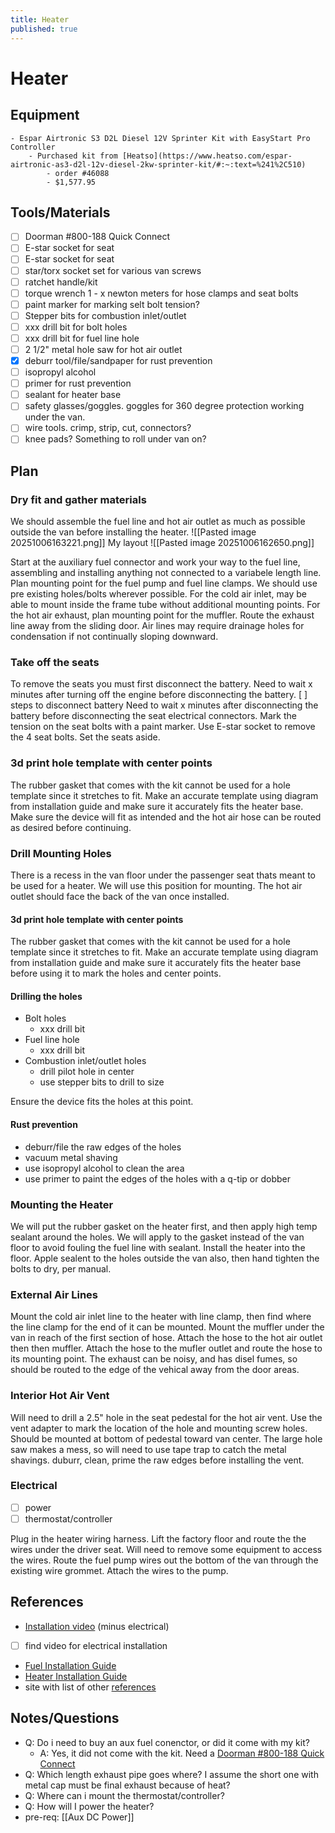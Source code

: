 ```yaml
---
title: Heater
published: true
---
```


# Heater

## Equipment

    - Espar Airtronic S3 D2L Diesel 12V Sprinter Kit with EasyStart Pro Controller
        - Purchased kit from [Heatso](https://www.heatso.com/espar-airtronic-as3-d2l-12v-diesel-2kw-sprinter-kit/#:~:text=%241%2C510)
            - order #46088
            - $1,577.95

## Tools/Materials

- [ ] Doorman #800-188 Quick Connect
- [ ] E-star socket for seat
- [ ] E-star socket for seat
- [ ] star/torx socket set for various van screws
- [ ] ratchet handle/kit
- [ ] torque wrench 1 - x newton meters for hose clamps and seat bolts
- [ ] paint marker for marking selt bolt tension?
- [ ] Stepper bits for combustion inlet/outlet
- [ ] xxx drill bit for bolt holes
- [ ] xxx drill bit for fuel line hole
- [ ] 2 1/2" metal hole saw for hot air outlet
- [x] deburr tool/file/sandpaper for rust prevention
- [ ] isopropyl alcohol
- [ ] primer for rust prevention
- [ ] sealant for heater base
- [ ] safety glasses/goggles. goggles for 360 degree protection working under the van.
- [ ] wire tools. crimp, strip, cut, connectors?
- [ ] knee pads? Something to roll under van on?

## Plan

### Dry fit and gather materials

We should assemble the fuel line and hot air outlet as much as possible outside the van before installing the heater.
![[Pasted image 20251006163221.png]]
My layout
![[Pasted image 20251006162650.png]]

Start at the auxiliary fuel connector and work your way to the fuel line, assembling and installing anything not connected to a variabele length line. Plan mounting point for the fuel pump and fuel line clamps. We should use pre existing holes/bolts wherever possible.
For the cold air inlet, may be able to mount inside the frame tube without additional mounting points.
For the hot air exhaust, plan mounting point for the muffler. Route the exhaust line away from the sliding door.
Air lines may require drainage holes for condensation if not continually sloping downward.

### Take off the seats

To remove the seats you must first disconnect the battery.
Need to wait x minutes after turning off the engine before disconnecting the battery.
[ ] steps to disconnect battery
Need to wait x minutes after disconnecting the battery before disconnecting the seat electrical connectors.
Mark the tension on the seat bolts with a paint marker.
Use E-star socket to remove the 4 seat bolts.
Set the seats aside.

### 3d print hole template with center points

The rubber gasket that comes with the kit cannot be used for a hole template since it stretches to fit.
Make an accurate template using diagram from installation guide and make sure it accurately fits the heater base.
Make sure the device will fit as intended and the hot air hose can be routed as desired before continuing.

### Drill Mounting Holes

There is a recess in the van floor under the passenger seat thats meant to be used for a heater. We will use this position for mounting.
The hot air outlet should face the back of the van once installed.

#### 3d print hole template with center points

The rubber gasket that comes with the kit cannot be used for a hole template since it stretches to fit.
Make an accurate template using diagram from installation guide and make sure it accurately fits the heater base before using it to mark the holes and center points.

#### Drilling the holes

- Bolt holes
  - xxx drill bit
- Fuel line hole
  - xxx drill bit
- Combustion inlet/outlet holes
  - drill pilot hole in center
  - use stepper bits to drill to size

Ensure the device fits the holes at this point.

#### Rust prevention

- deburr/file the raw edges of the holes
- vacuum metal shaving
- use isopropyl alcohol to clean the area
- use primer to paint the edges of the holes with a q-tip or dobber

### Mounting the Heater

We will put the rubber gasket on the heater first, and then apply high temp sealant around the holes. We will apply to the gasket instead of the van floor to avoid fouling the fuel line with sealant.
Install the heater into the floor.
Apple sealent to the holes outside the van also, then hand tighten the bolts to dry, per manual.

### External Air Lines

Mount the cold air inlet line to the heater with line clamp, then find where the line clamp for the end of it can be mounted.
Mount the muffler under the van in reach of the first section of hose. Attach the hose to the hot air outlet then then muffler.
Attach the hose to the mufler outlet and route the hose to its mounting point.
The exhaust can be noisy, and has disel fumes, so should be routed to the edge of the vehical away from the door areas.

### Interior Hot Air Vent

Will need to drill a 2.5" hole in the seat pedestal for the hot air vent.
Use the vent adapter to mark the location of the hole and mounting screw holes.
Should be mounted at bottom of pedestal toward van center.
The large hole saw makes a mess, so will need to use tape trap to catch the metal shavings.
duburr, clean, prime the raw edges before installing the vent.

### Electrical

- [ ] power
- [ ] thermostat/controller

Plug in the heater wiring harness. Lift the factory floor and route the the wires under the driver seat. Will need to remove some equipment to access the wires. Route the fuel pump wires out the bottom of the van through the existing wire grommet. Attach the wires to the pump.

## References

- [Installation video](https://www.youtube.com/watch?v=JwSA3KvWUgA) (minus electrical)
- [ ] find video for electrical installation
- [Fuel Installation Guide](https://cdn.shopify.com/s/files/1/0636/8608/2809/files/Camper_Van_Fuel_Installation_Guide.pdf?v=1752514863)
- [Heater Installation Guide](https://cdn.shopify.com/s/files/1/0636/8608/2809/files/eberspacher-espar-airtronic-s3-d2l-b2l-technical-description-manual.pdf?v=1754509143)
- site with list of other [references](https://vanlandstore.com/products/espar-as3-d2l-air-heater-sprinter-kit-included)

## Notes/Questions

- Q: Do i need to buy an aux fuel conenctor, or did it come with my kit?
  - A: Yes, it did not come with the kit. Need a [Doorman #800-188 Quick Connect](https://a.co/d/cSB2dvg)
- Q: Which length exhaust pipe goes where? I assume the short one with metal cap must be final exhaust because of heat?
- Q: Where can i mount the thermostat/controller?
- Q: How will I power the heater?
- pre-req: [[Aux DC Power]]
